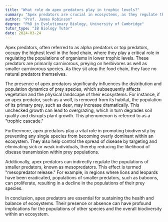 ```yaml
---
title: "What role do apex predators play in trophic levels?"
summary: "Apex predators are crucial in ecosystems, as they regulate the populations of organisms in lower trophic levels, maintaining balance and health within their environments."
author: "Prof. James Robinson"
degree: "PhD in Evolutionary Biology, University of Cambridge"
tutor_type: "IB Biology Tutor"
date: 2024-03-24
---
```


Apex predators, often referred to as alpha predators or top predators, occupy the highest level in the food chain, where they play a critical role in regulating the populations of organisms in lower trophic levels. These predators are primarily carnivorous, preying on herbivores as well as smaller carnivorous species. As they sit atop the food chain, they face no natural predators themselves.

The presence of apex predators significantly influences the distribution and population dynamics of prey species, which subsequently affects vegetation and the physical landscape of their ecosystems. For instance, if an apex predator, such as a wolf, is removed from its habitat, the population of its primary prey, such as deer, may increase dramatically. This unchecked growth can lead to overgrazing, which in turn degrades soil quality and disrupts plant growth. This phenomenon is referred to as a "trophic cascade."

Furthermore, apex predators play a vital role in promoting biodiversity by preventing any single species from becoming overly dominant within an ecosystem. They also help control the spread of disease by targeting and eliminating sick or weak individuals, thereby reducing the likelihood of disease transmission within prey populations.

Additionally, apex predators can indirectly regulate the populations of smaller predators, known as mesopredators. This effect is termed "mesopredator release." For example, in regions where lions and leopards have been eradicated, populations of smaller predators, such as baboons, can proliferate, resulting in a decline in the populations of their prey species.

In conclusion, apex predators are essential for sustaining the health and balance of ecosystems. Their presence or absence can have profound implications for the populations of other species and the overall biodiversity within an ecosystem.
    
